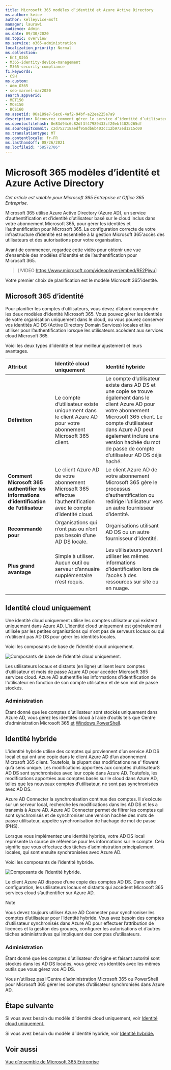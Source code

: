 ```yaml
---
title: Microsoft 365 modèles d’identité et Azure Active Directory
ms.author: kvice
author: kelleyvice-msft
manager: laurawi
audience: Admin
ms.date: 09/30/2020
ms.topic: overview
ms.service: o365-administration
localization_priority: Normal
ms.collection:
- Ent_O365
- M365-identity-device-management
- M365-security-compliance
f1.keywords:
- CSH
ms.custom:
- Adm_O365
- seo-marvel-mar2020
search.appverid:
- MET150
- MOE150
- BCS160
ms.assetid: 06a189e7-5ec6-4af2-94bf-a22ea225a7a9
description: Découvrez comment gérer le service d’identité d’utilisateur Azure AD dans Microsoft 365 à l’aide de modèles d’identité cloud uniquement ou hybrides.
ms.openlocfilehash: 0e83d94c6c82df3f47989433cf20ebf402b265df
ms.sourcegitcommit: c2d752718aedf958db6b403cc12b972ed1215c00
ms.translationtype: MT
ms.contentlocale: fr-FR
ms.lasthandoff: 08/26/2021
ms.locfileid: "58572706"
---
```

# <a name="microsoft-365-identity-models-and-azure-active-directory"></a>Microsoft 365 modèles d’identité et Azure Active Directory

*Cet article est valable pour Microsoft 365 Entreprise et Office 365 Entreprise.*

Microsoft 365 utilise Azure Active Directory (Azure AD), un service d’authentification et d’identité d’utilisateur basé sur le cloud inclus dans votre abonnement Microsoft 365, pour gérer les identités et l’authentification pour Microsoft 365. La configuration correcte de votre infrastructure d’identité est essentielle à la gestion Microsoft 365'accès des utilisateurs et des autorisations pour votre organisation.

Avant de commencer, regardez cette vidéo pour obtenir une vue d’ensemble des modèles d’identité et de l’authentification pour Microsoft 365.

<p> </p>

> [!VIDEO https://www.microsoft.com/videoplayer/embed/RE2Pjwu]

Votre premier choix de planification est le modèle Microsoft 365'identité.

## <a name="microsoft-365-identity-models"></a>Microsoft 365 d’identité

Pour planifier les comptes d’utilisateurs, vous devez d’abord comprendre les deux modèles d’identité Microsoft 365. Vous pouvez gérer les identités de votre organisation uniquement dans le cloud, ou vous pouvez conserver vos identités AD DS (Active Directory Domain Services) locales et les utiliser pour l’authentification lorsque les utilisateurs accèdent aux services cloud Microsoft 365.

Voici les deux types d’identité et leur meilleur ajustement et leurs avantages.

| Attribut | Identité cloud uniquement | Identité hybride |
|:-------|:-----|:-----|
| **Définition** | Le compte d’utilisateur existe uniquement dans le client Azure AD pour votre abonnement Microsoft 365 client. | Le compte d’utilisateur existe dans AD DS et une copie se trouve également dans le client Azure AD pour votre abonnement Microsoft 365 client. Le compte d’utilisateur dans Azure AD peut également inclure une version hachée du mot de passe de compte d’utilisateur AD DS déjà haché. |
| **Comment Microsoft 365 authentifier les informations d’identification de l’utilisateur** | Le client Azure AD de votre abonnement Microsoft 365 effectue l’authentification avec le compte d’identité cloud. | Le client Azure AD de votre abonnement Microsoft 365 gère le processus d’authentification ou redirige l’utilisateur vers un autre fournisseur d’identité. |
| **Recommandé pour** | Organisations qui n’ont pas ou n’ont pas besoin d’une AD DS locale. | Organisations utilisant AD DS ou un autre fournisseur d’identité. |
| **Plus grand avantage** | Simple à utiliser. Aucun outil ou serveur d’annuaire supplémentaire n’est requis. | Les utilisateurs peuvent utiliser les mêmes informations d’identification lors de l’accès à des ressources sur site ou en nuage. |
||||

## <a name="cloud-only-identity"></a>Identité cloud uniquement

Une identité cloud uniquement utilise les comptes utilisateur qui existent uniquement dans Azure AD. L’identité cloud uniquement est généralement utilisée par les petites organisations qui n’ont pas de serveurs locaux ou qui n’utilisent pas AD DS pour gérer les identités locales.

Voici les composants de base de l’identité cloud uniquement.

![Composants de base de l’identité cloud uniquement.](../media/about-microsoft-365-identity/cloud-only-identity.png)

Les utilisateurs locaux et distants (en ligne) utilisent leurs comptes d’utilisateur et mots de passe Azure AD pour accéder Microsoft 365 services cloud. Azure AD authentifie les informations d'identification de l'utilisateur en fonction de son compte utilisateur et de son mot de passe stockés.

### <a name="administration"></a>Administration
Étant donné que les comptes d’utilisateur sont stockés uniquement dans Azure AD, vous gérez les identités cloud à l’aide d’outils tels que Centre d’administration Microsoft 365 [et](../admin/add-users/index.yml) [Windows PowerShell](manage-user-accounts-and-licenses-with-microsoft-365-powershell.md).

## <a name="hybrid-identity"></a>Identité hybride

L’identité hybride utilise des comptes qui proviennent d’un service AD DS local et qui ont une copie dans le client Azure AD d’un abonnement Microsoft 365 client. Toutefois, la plupart des modifications ne s' flowent qu’à sens unique. Les modifications apportées aux comptes d’utilisateurS AD DS sont synchronisées avec leur copie dans Azure AD. Toutefois, les modifications apportées aux comptes basés sur le cloud dans Azure AD, telles que les nouveaux comptes d’utilisateur, ne sont pas synchronisées avec AD DS.

Azure AD Connecter la synchronisation continue des comptes. Il s’exécute sur un serveur local, recherche les modifications dans les AD DS et les a transmis à Azure AD. Azure AD Connecter permet de filtrer les comptes qui sont synchronisés et de synchroniser une version hachée des mots de passe utilisateur, appelée synchronisation de hachage de mot de passe (PHS).

Lorsque vous implémentez une identité hybride, votre AD DS local représente la source de référence pour les informations sur le compte. Cela signifie que vous effectuez des tâches d’administration principalement locales, qui sont ensuite synchronisées avec Azure AD.

Voici les composants de l’identité hybride.

![Composants de l’identité hybride.](../media/about-microsoft-365-identity/hybrid-identity.png)

Le client Azure AD dispose d’une copie des comptes AD DS. Dans cette configuration, les utilisateurs locaux et distants qui accèdent Microsoft 365 services cloud s’authentifier sur Azure AD.

> [!NOTE]
> Vous devez toujours utiliser Azure AD Connecter pour synchroniser les comptes d’utilisateur pour l’identité hybride. Vous avez besoin des comptes d’utilisateur synchronisés dans Azure AD pour effectuer l’attribution de licences et la gestion des groupes, configurer les autorisations et d’autres tâches administratives qui impliquent des comptes d’utilisateurs.

### <a name="administration"></a>Administration

Étant donné que les comptes d’utilisateur d’origine et faisant autorité sont stockés dans les AD DS locales, vous gérez vos identités avec les mêmes outils que vous gérez vos AD DS.

Vous n’utilisez pas l’Centre d’administration Microsoft 365 ou PowerShell pour Microsoft 365 gérer les comptes d’utilisateur synchronisés dans Azure AD.

## <a name="next-step"></a>Étape suivante

Si vous avez besoin du modèle d’identité cloud uniquement, voir [Identité cloud uniquement.](cloud-only-identities.md)

Si vous avez besoin du modèle d’identité hybride, voir [Identité hybride.](plan-for-directory-synchronization.md)

## <a name="see-also"></a>Voir aussi

[Vue d’ensemble de Microsoft 365 Entreprise](microsoft-365-overview.md)
